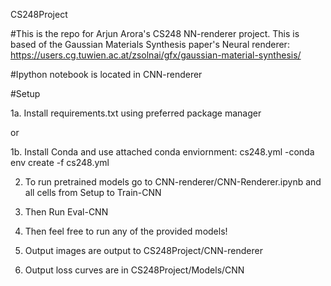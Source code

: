 CS248Project

#This is the repo for Arjun Arora's CS248 NN-renderer project. This is based of the Gaussian Materials Synthesis paper's Neural renderer: https://users.cg.tuwien.ac.at/zsolnai/gfx/gaussian-material-synthesis/

#Ipython notebook is located in CNN-renderer

#Setup 

1a. Install requirements.txt using preferred package manager 

  or 

1b. Install Conda and use attached conda enviornment: cs248.yml
    -conda env create -f cs248.yml

2. To run pretrained models go to CNN-renderer/CNN-Renderer.ipynb and all cells from Setup to Train-CNN

3. Then Run Eval-CNN

4. Then feel free to run any of the provided models!

5. Output images are output to CS248Project/CNN-renderer

6. Output loss curves are in CS248Project/Models/CNN



